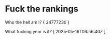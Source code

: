 # Fuck the rankings

Who the hell am I?
{ 34777230 }

What fucking year is it?
[ 2025-05-16T06:56:40Z ]
